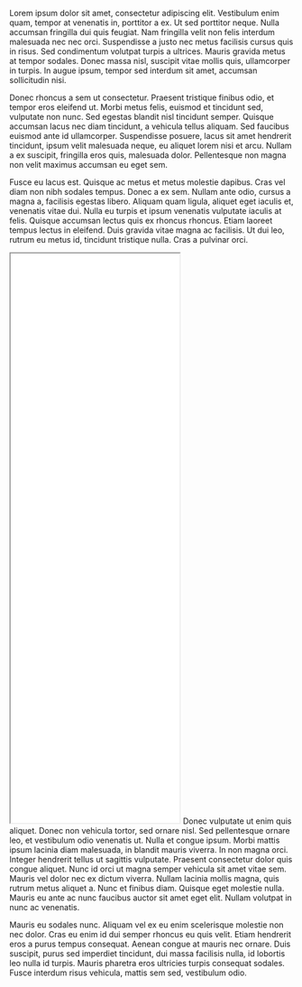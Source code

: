 Lorem ipsum dolor sit amet, consectetur adipiscing elit. Vestibulum enim quam, tempor at venenatis in, porttitor a ex. Ut sed porttitor neque. Nulla accumsan fringilla dui quis feugiat. Nam fringilla velit non felis interdum malesuada nec nec orci. Suspendisse a justo nec metus facilisis cursus quis in risus. Sed condimentum volutpat turpis a ultrices. Mauris gravida metus at tempor sodales. Donec massa nisl, suscipit vitae mollis quis, ullamcorper in turpis. In augue ipsum, tempor sed interdum sit amet, accumsan sollicitudin nisi.

Donec rhoncus a sem ut consectetur. Praesent tristique finibus odio, et tempor eros eleifend ut. Morbi metus felis, euismod et tincidunt sed, vulputate non nunc. Sed egestas blandit nisl tincidunt semper. Quisque accumsan lacus nec diam tincidunt, a vehicula tellus aliquam. Sed faucibus euismod ante id ullamcorper. Suspendisse posuere, lacus sit amet hendrerit tincidunt, ipsum velit malesuada neque, eu aliquet lorem nisi et arcu. Nullam a ex suscipit, fringilla eros quis, malesuada dolor. Pellentesque non magna non velit maximus accumsan eu eget sem.

Fusce eu lacus est. Quisque ac metus et metus molestie dapibus. Cras vel diam non nibh sodales tempus. Donec a ex sem. Nullam ante odio, cursus a magna a, facilisis egestas libero. Aliquam quam ligula, aliquet eget iaculis et, venenatis vitae dui. Nulla eu turpis et ipsum venenatis vulputate iaculis at felis. Quisque accumsan lectus quis ex rhoncus rhoncus. Etiam laoreet tempus lectus in eleifend. Duis gravida vitae magna ac facilisis. Ut dui leo, rutrum eu metus id, tincidunt tristique nulla. Cras a pulvinar orci.

<!--	Exported from Voyant Tools (voyant-tools.org).
The iframe src attribute below uses a relative protocol to better function with both
http and https sites, but if you're embedding this into a local web page (file protocol)
you should add an explicit protocol (https if you're using voyant-tools.org, otherwise
it depends on this server.
Feel free to change the height and width values or other styling below: -->


<!-- <iframe style='width: 364px; height: 271px;' src='https://voyant-tools.org/tool/Trends/?query=cultural*&query=culture*&corpus=02e61c0694d063aed1a804490889aef9'></iframe> -->


<iframe style="width: auto; height: 1010px;" src="processing/index.html"></iframe>
Donec vulputate ut enim quis aliquet. Donec non vehicula tortor, sed ornare nisl. Sed pellentesque ornare leo, et vestibulum odio venenatis ut. Nulla et congue ipsum. Morbi mattis ipsum lacinia diam malesuada, in blandit mauris viverra. In non magna orci. Integer hendrerit tellus ut sagittis vulputate. Praesent consectetur dolor quis congue aliquet. Nunc id orci ut magna semper vehicula sit amet vitae sem. Mauris vel dolor nec ex dictum viverra. Nullam lacinia mollis magna, quis rutrum metus aliquet a. Nunc et finibus diam. Quisque eget molestie nulla. Mauris eu ante ac nunc faucibus auctor sit amet eget elit. Nullam volutpat in nunc ac venenatis.

Mauris eu sodales nunc. Aliquam vel ex eu enim scelerisque molestie non nec dolor. Cras eu enim id dui semper rhoncus eu quis velit. Etiam hendrerit eros a purus tempus consequat. Aenean congue at mauris nec ornare. Duis suscipit, purus sed imperdiet tincidunt, dui massa facilisis nulla, id lobortis leo nulla id turpis. Mauris pharetra eros ultricies turpis consequat sodales. Fusce interdum risus vehicula, mattis sem sed, vestibulum odio.
